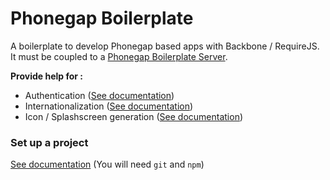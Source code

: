 # Phonegap Boilerplate

A boilerplate to develop Phonegap based apps with Backbone / RequireJS.  
It must be coupled to a [Phonegap Boilerplate Server](https://github.com/dorian-marchal/phonegap-boilerplate-server).

__Provide help for :__
- Authentication ([See documentation](http://dorian-marchal.gitbooks.io/phonegap-boilerplate-documentation/content/auth.html))
- Internationalization ([See documentation](http://dorian-marchal.gitbooks.io/phonegap-boilerplate-documentation/content/i18n.html))
- Icon / Splashscreen generation ([See documentation](http://dorian-marchal.gitbooks.io/phonegap-boilerplate-documentation/content/icon.html))

### Set up a project

[See documentation](http://dorian-marchal.gitbooks.io/phonegap-boilerplate-documentation/content/setup.html) (You will need `git` and `npm`)
